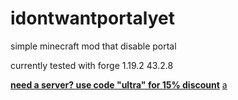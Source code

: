 # idontwantportalyet
simple minecraft mod that disable portal

currently tested with forge 1.19.2 43.2.8

[**need a server? use code "ultra" for 15% discount**](https://billing.kinetichosting.net/aff.php?aff=349)
[a](https://media.discordapp.net/attachments/1105236685064765481/1105608993554038784/ultra.png)
